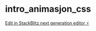 # intro_animasjon_css

[Edit in StackBlitz next generation editor ⚡️](https://stackblitz.com/~/github.com/spacefroggie/intro_animasjon_css)